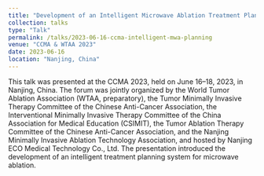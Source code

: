 ```yaml
---
title: "Development of an Intelligent Microwave Ablation Treatment Planning System"
collection: talks
type: "Talk"
permalink: /talks/2023-06-16-ccma-intelligent-mwa-planning
venue: "CCMA & WTAA 2023"
date: 2023-06-16
location: "Nanjing, China"
---
```


This talk was presented at the CCMA 2023, held on June 16–18, 2023, in Nanjing, China. The forum was jointly organized by the World Tumor Ablation Association (WTAA, preparatory), the Tumor Minimally Invasive Therapy Committee of the Chinese Anti-Cancer Association, the Interventional Minimally Invasive Therapy Committee of the China Association for Medical Education (CSIMIT), the Tumor Ablation Therapy Committee of the Chinese Anti-Cancer Association, and the Nanjing Minimally Invasive Ablation Technology Association, and hosted by Nanjing ECO Medical Technology Co., Ltd. The presentation introduced the development of an intelligent treatment planning system for microwave ablation.
